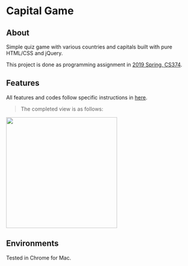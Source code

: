 # Capital Game

## About

Simple quiz game with various countries and capitals built with pure HTML/CSS and jQuery. 

This project is done as programming assignment in [2019 Spring, CS374](https://www.kixlab.org/courses/cs374-spring-2019/index.html). 

## Features

All features and codes follow specific instructions in [here](https://www.kixlab.org/courses/cs374-spring-2019/assignments.html#pr1). 

> The completed view is as follows: 

<img src="https://www.kixlab.org/courses/cs374-spring-2019/assets/pr3/undo2.gif" width="300">

## Environments

Tested in Chrome for Mac. 
